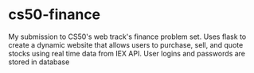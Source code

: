 # cs50-finance

My submission to CS50's web track's finance problem set.
Uses flask to create a dynamic website that allows users to purchase, sell, and quote stocks using real time data from IEX API.
User logins and passwords are stored in database
